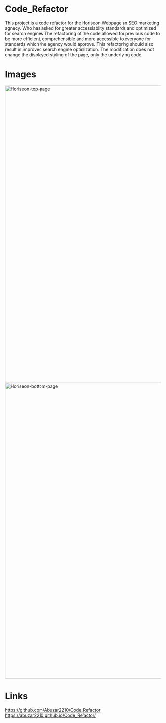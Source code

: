 # Code_Refactor
This project is a code refactor for the Horiseon Webpage an SEO marketing agnecy. Who has asked for greater accessiablity standards and optimized for search engines 
The refactoring of the code allowed for previous code to be more efficient, comprehensible and more accessible to everyone for standards which the agency would approve.
This refactoring should also result in improved search engine optimization. 
The modification does not change the displayed styling of the page, only the underlying code.

# Images
<img width="958" alt="Horiseon-top-page" src="https://user-images.githubusercontent.com/83045173/118214846-86f35c80-b43e-11eb-9fb7-66d99d94a67b.PNG">
<img width="954" alt="Horiseon-bottom-page" src="https://user-images.githubusercontent.com/83045173/118214897-98d4ff80-b43e-11eb-9510-3ac759a1e44f.PNG">





# Links
https://github.com/Abuzar2210/Code_Refactor
https://abuzar2210.github.io/Code_Refactor/


